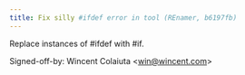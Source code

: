 ```yaml
---
title: Fix silly #ifdef error in tool (REnamer, b6197fb)
---
```


Replace instances of \#ifdef with \#if.

Signed-off-by: Wincent Colaiuta &lt;win@wincent.com&gt;
